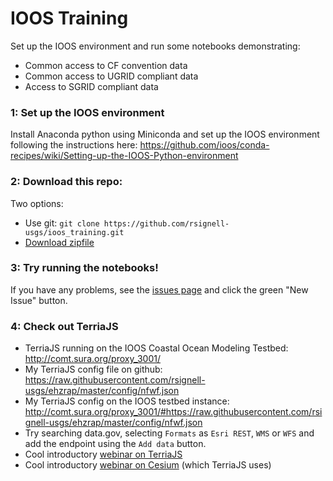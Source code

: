 # IOOS Training
Set up the IOOS environment and run some notebooks demonstrating:

* Common access to CF convention data
* Common access to UGRID compliant data 
* Access to SGRID compliant data

### 1: Set up the IOOS environment
Install Anaconda python using Miniconda and set up the IOOS environment following the instructions here:
https://github.com/ioos/conda-recipes/wiki/Setting-up-the-IOOS-Python-environment

### 2: Download this repo:
Two options:
* Use git: `git clone https://github.com/rsignell-usgs/ioos_training.git`
* [Download zipfile](https://github.com/rsignell-usgs/ioos_training/archive/master.zip)

### 3: Try running the notebooks!
If you have any problems, see the [issues page](https://github.com/rsignell-usgs/ioos_training/issues) and click the green "New Issue" button.

### 4: Check out TerriaJS
* TerriaJS running on the IOOS Coastal Ocean Modeling Testbed: http://comt.sura.org/proxy_3001/
* My TerriaJS config file on github: https://raw.githubusercontent.com/rsignell-usgs/ehzrap/master/config/nfwf.json
* My TerriaJS config on the IOOS testbed instance: http://comt.sura.org/proxy_3001/#https://raw.githubusercontent.com/rsignell-usgs/ehzrap/master/config/nfwf.json
* Try searching data.gov, selecting `Formats` as `Esri REST`, `WMS` or `WFS` and add the endpoint using the `Add data` button.
* Cool introductory [webinar on TerriaJS](https://www.youtube.com/playlist?list=PLwZr38uPmCbTn8BxpRXaipBmycYL21hCI)
* Cool introductory [webinar on Cesium](https://www.youtube.com/watch?v=cEXneKlofbc) (which TerriaJS uses)

